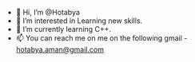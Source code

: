- 👋 Hi, I’m @Hotabya
- 👀 I’m interested in Learning new skills.
- 🌱 I’m currently learning C++.
- 📫 You can reach me on me on the following gmail - hotabya.aman@gmail.com

<!---
Hotabya/Hotabya is a ✨ special ✨ repository because its `README.md` (this file) appears on your GitHub profile.
You can click the Preview link to take a look at your changes.
--->
